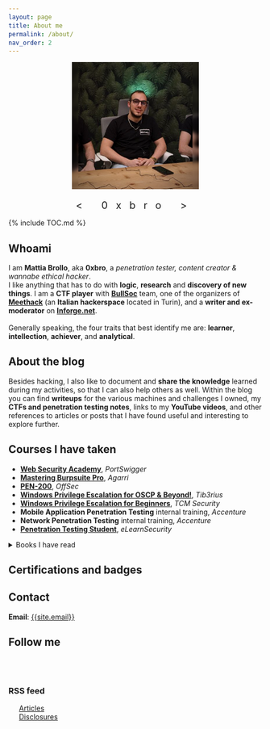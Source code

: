 ```yaml
---
layout: page
title: About me
permalink: /about/
nav_order: 2
---
```

<style>
#img {
  display: block;
  margin-left: auto;
  margin-right: auto;
  width: 50%;
  height: 50%;
}

#p {
    letter-spacing: 16px;
    margin-bottom: 0;
    font-size: 1.25rem;
}
</style>
<img itemprop="image" id="img" class="img-rounded about_perfil" src="/assets/images/0xbro2.png" alt="My profile">
<p align="center" id="p">< 0xbro ></p>

{% include TOC.md %}

## Whoami

I am **Mattia Brollo**, aka **0xbro**, a *penetration tester, content creator & wannabe ethical hacker*.<br>
I like anything that has to do with **logic**, **research** and **discovery of new things**. I am a **CTF player** with **[BullSoc](https://bullsoc.com/)** team, one of the organizers of **[Meethack](https://meethack.it/)** (an **Italian hackerspace** located in Turin), and a **writer and ex-moderator** on **[Inforge.net](https://inforge.net)**. 
<br><br>
Generally speaking, the four traits that best identify me are: **learner**, **intellection**, **achiever**, and **analytical**.<br>


## About the blog

Besides hacking, I also like to document and **share the knowledge** learned during my activities, so that I can also help others as well.
Within the blog you can find **writeups** for the various machines and challenges I owned, my **CTFs and penetration testing notes**, links to my **YouTube videos**,
and other references to articles or posts that I have found useful and interesting to explore further.

## Courses I have taken
- **[Web Security Academy](https://portswigger.net/web-security/dashboard)**, *PortSwigger*
- **[Mastering Burpsuite Pro](https://hackademy.agarri.fr/)**, *Agarri*
- **[PEN-200](https://www.offsec.com/courses/pen-200/)**, *OffSec*
- **[Windows Privilege Escalation for OSCP & Beyond!](https://courses.tib3rius.com/p/windows-privilege-escalation-for-oscp-beyond)**, *Tib3rius*
- **[Windows Privilege Escalation for Beginners](https://academy.tcm-sec.com/p/windows-privilege-escalation-for-beginners)**, *TCM Security*
- **Mobile Application Penetration Testing** internal training, *Accenture*
- **Network Penetration Testing** internal training, *Accenture*
- **[Penetration Testing Student](https://ine.com/learning/paths/penetration-testing-student)**, *eLearnSecurity*

<details close markdown="block">
  <summary>
    Books I have read
  </summary>
> *Yeah... I know... some of them are very lame*

- **[Penetration Testing: A Hands-On Introduction to Hacking](https://www.google.it/books/edition/Penetration_Testing/T_LlAwAAQBAJ?hl=en&gbpv=1&dq=penetration%20testing%20a%20hands-on%20introduction%20to%20hacking&pg=PP1&printsec=frontcover)**, *Weidman, Georgia. No Starch Press, 2014.*
- **[Mobile Application Penetration Testing](https://www.google.it/books/edition/Mobile_Application_Penetration_Testing/Y0XiCwAAQBAJ?hl=en&gbpv=1&pg=PP1&printsec=frontcover)**, *Velu, Vijay Kumar. Packt Publishing, 2016.*
- **[Metasploit Bootcamp](https://www.google.it/books/edition/Mobile_Application_Penetration_Testing/Y0XiCwAAQBAJ?hl=en&gbpv=1&pg=PP1&printsec=frontcover)**, *Jaswal, Nipun. Packt Publishing, 2017.*
- **[Hacklog, Volume 2: Web Hacking](https://www.google.it/books/edition/Hacklog_Volume_2_Web_Hacking/4kNyDwAAQBAJ?hl=en&gbpv=1&dq=hacklog%20vol2&pg=PR1&printsec=frontcover)**, *Novelli, Stefano. Independently Published, 2018.*
- **[Hacker 7.0](https://www.google.it/books/edition/Hacker_7_0/PJhQMwEACAAJ?hl=en&kptab=overview)**, *McClure, Stuart., Kurtz, George., Scambray, Joel. Apogeo, 2013.*
- **[Hacking: The Art of Exploitation](https://www.google.it/books/edition/Hacking_The_Art_of_Exploitation_2nd_Edit/0FW3DMNhl1EC?hl=en&gbpv=1&dq=hacking%20the%20art%20of%20exploitation&pg=PP1&printsec=frontcover)**, *Erickson, Jon. No Starch Press, 2008.*
- **[Learning Pentesting for Android Devices](https://www.google.it/books/edition/Learning_Pentesting_for_Android_Devices/wNcrAwAAQBAJ?hl=en&gbpv=1&dq=Learning%20Pentesting%20for%20Android%20Devices&pg=PP1&printsec=frontcover)**, *Gupta, Aditya. Packt Publishing, 2014.*
</details>

## Certifications and badges
<div data-iframe-width="150" data-iframe-height="270" data-share-badge-id="4d593371-2011-42f2-a299-f75cf614d881" data-share-badge-host="https://www.credly.com"></div><script type="text/javascript" async src="//cdn.credly.com/assets/utilities/embed.js"></script>

## Contact 
**Email**: [{{site.email}}](mailto:{{site.email}})

## Follow me
<section style="display: block; margin-left: auto; margin-right: auto; text-align: left; text-decoration: none;">
<a href="https://www.youtube.com/{{site.youtube_id}}"><svg class="icon-youtube-color" width="30" height="30"><use xlink:href="#icon-youtube-color"></use></svg></a>
<a href="https://twitter.com/{{site.twitter_username}}"><svg class="icon-twitter-color" width="30" height="30"><use xlink:href="#icon-twitter-color"></use></svg></a>
<a href="https://www.linkedin.com/in/{{site.linkedin_public_url}}"><svg class="icon-linkedin-color" width="30" height="30"><use xlink:href="#icon-linkedin-color"></use></svg></a>
<a rel="me" href="https://infosec.exchange/@0xbro"><svg class="icon-mastodon-color" width="30" height="30"><use xlink:href="#icon-mastodon-color"></use></svg></a>
<a href="https://github.com/{{site.github_username}}"><svg class="icon-github-color" width="30" height="30"><use xlink:href="#icon-github-color"></use></svg></a>
<a href="https://app.hackthebox.eu/profile/88083"><svg class="icon-htb-color" width="30" height="30"><use xlink:href="#icon-htb-color"></use></svg></a>
</section>

### RSS feed
<a href="{{site.url}}/feed/articles.xml"><svg class="icon-rss-color" width="21" height="12"><use xlink:href="#icon-rss-color"></use></svg>Articles</a><br>
<a href="{{site.url}}/feed/disclosures.xml"><svg class="icon-rss-color" width="21" height="12"><use xlink:href="#icon-rss-color"></use></svg>Disclosures</a>

